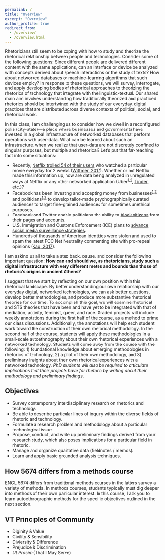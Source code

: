 ```yaml
---
permalink: /
title: "Overview"
excerpt: "Overview"
author_profile: true
redirect_from:
  - /overview/
  - /overview.html
---
```


Rhetoricians still seem to be coping with how to study and theorize the rhetorical relationship between people and technologies. Consider some of the following questions: Since different people are delivered different content with the same applications, can an interface or device be analyzed with concepts derived about speech interactions or the study of texts? How about networked databases or machine-learning algorithms that such devices employ? In response to these questions, we will survey, interrogate, and apply developing bodies of rhetorical approaches to theorizing the rhetorics of technology that integrate with the linguistic-textual. Our shared main aim involves understanding how traditionally theorized and practiced rhetorics should be intertwined with the study of our everyday, digital practices that are distributed across diverse contexts of political, social, and rhetorical work.

In this class, I am challenging us to consider how we dwell in a reconfigured polis (city-state)—a place where businesses and governments have invested in a global infrastructure of networked databases that perform operations with user-data. What can be learned about such an infrastructure, when we realize that user-data are not discretely confined to singular purposes, but multiple and rhetorical? Let’s put that far-reaching fact into some situations:

- Recently, [Netflix trolled 54 of their users](https://twitter.com/netflix/status/940051734650503168?ref_src=twsrc%5Etfw&ref_url=http%3A%2F%2Fwww.businessinsider.com%2Fnetflix-says-some-people-are-watching-a-christmas-prince-every-day-2017-12) who watched a particular movie everyday for 2 weeks ([Wittmer, 2017](http://www.businessinsider.com/netflix-says-some-people-are-watching-a-christmas-prince-every-day-2017-12)). Whether or not Netflix made this information up, how are data being analyzed in unregulated ways at Netflix or any other networked application (Uber<sup>[1](https://www.npr.org/sections/thetwo-way/2017/08/29/547113818/uber-ends-its-controversial-post-ride-tracking-of-users-location),[2](https://www.revealnews.org/article/uber-said-it-protects-you-from-spying-security-sources-say-otherwise/)</sup>, [Tinder](https://techcrunch.com/2017/04/28/someone-scraped-40000-tinder-selfies-to-make-a-facial-dataset-for-ai-experiments/), etc.)?
- Facebook has been investing and accepting money from businesses<sup>[1](https://www.propublica.org/article/facebook-advertising-discrimination-housing-race-sex-national-origin),[2](https://www.ted.com/talks/zeynep_tufekci_we_re_building_a_dystopia_just_to_make_people_click_on_ads)</sup> and politicians<sup>[1](https://medium.com/startup-grind/how-the-trump-campaign-built-an-identity-database-and-used-facebook-ads-to-win-the-election-4ff7d24269ac),[2](http://www.bbc.com/news/av/magazine-40852227/the-digital-guru-who-helped-donald-trump-to-the-presidency)</sup> to develop tailor-made psychographically curated audiences to target fine-grained audiences for sometimes unethical purposes.
- Facebook and Twitter enable politicians the ability to [block citizens](https://www.propublica.org/article/governors-and-federal-agencies-are-blocking-accounts-on-facebook-and-twitter?utm_campaign=sprout&utm_medium=social&utm_source=twitter&utm_content=1512769907) from their pages and accounts.
- U.S. Immigration and Customs Enforcement (ICE) plans to [advance social media surveillance strategies](https://www.propublica.org/article/extreme-digital-vetting-of-visitors-to-the-u-s-moves-forward-under-a-new-name).
- Hundreds of thousands of American identities were stolen and used to spam the latest FCC Net Neutrality commenting site with pro-repeal opinions ([Kao, 2017](https://hackernoon.com/more-than-a-million-pro-repeal-net-neutrality-comments-were-likely-faked-e9f0e3ed36a6)).

I am asking us all to take a step back, pause, and consider the following important question: **How can and should we, as rhetoricians, study such a digital infrastructure with very different metes and bounds than those of rhetoric’s origins in ancient Athens?**

I suggest that we start by reflecting on our own position within this rhetorical landscape. By better understanding our own relationship with our everyday digital, networked technologies, we can ask better questions, develop better methodologies, and produce more substantive rhetorical theories for our time. To accomplish this goal, we will examine rhetorical and STS theories that have been and have yet to be integrated with that of mediation, activity, feminist, queer, and race. Graded projects will include weekly annotations during the first half of the course, as a method to prime our class discussions. Additionally, the annotations will help each student work toward the construction of their own rhetorical methodology. In the second half of the course, students will apply these methodologies in a small-scale autoethnography about their own rhetorical experiences with a networked technology. Students will come away from the course with the following: 1) foundational knowledge about emerging methodologies in rhetorics of technology, 2) a pilot of their own methodology, and 3) preliminary insights about their own rhetorical experiences with a networked technology. *PhD students will also be required to articulate implications that their projects have for rhetoric by writing about their methodology and preliminary findings*.

## Objectives

<ul class="hokie-shade">
  <li>
    Survey contemporary interdisciplinary research on rhetorics and technology.</li>
  <li>
    Be able to describe particular lines of inquiry within the diverse fields of rhetoric and technology.</li>
  <li>
    Formulate a research problem and methodology about a particular technological issue.</li>
  <li>
    Propose, conduct, and write up preliminary findings derived from your research study, which also poses implications for a particular field in rhetoric.</li>
  <li>
    Manage and organize qualitative data (fieldnotes / memos).</li>
  <li>
    Learn and apply basic grounded analysis techniques.</li>
</ul>

## How 5674 differs from a methods course

ENGL 5674 differs from traditional methods courses in the latters survey a variety of methods. In methods courses, students typically must dig deeper into methods of their own particular interest. In this course, I ask you to learn autoethnographic methods for the specific objectives outlined in the next section.

## VT Principles of Community

<ul class="visual-list">
  <li>
    <span>Diginity &amp; Value</span></li>
  <li>
    <span>Civility &amp; Sensibility</span></li>
  <li>
    <span>Diviersity &amp; Difference</span></li>
  <li>
    <span>Prejudice &amp; Discrimination</span></li>
  <li>
    <span><i>Ut Prosim</i> (That I May Serve)</span></li>
</ul>
